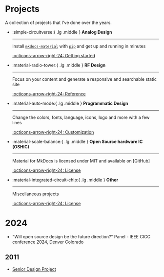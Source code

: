 # Projects

A collection of projects that I've done over the years.

<div class="grid cards" markdown>

-   :simple-circuitverse:{ .lg .middle } __Analog Design__

    ---

    Install [`mkdocs-material`](#) with [`pip`](#) and get up
    and running in minutes

    [:octicons-arrow-right-24: Getting started](#)

-   :material-radio-tower:{ .lg .middle } __RF Design__

    ---

    Focus on your content and generate a responsive and searchable static site

    [:octicons-arrow-right-24: Reference](#)

-   :material-auto-mode:{ .lg .middle } __Programmatic Design__

    ---

    Change the colors, fonts, language, icons, logo and more with a few lines

    [:octicons-arrow-right-24: Customization](#)

-   :material-scale-balance:{ .lg .middle } __Open Source hardware IC (OSHIC)__

    ---

    Material for MkDocs is licensed under MIT and available on [GitHub]

    [:octicons-arrow-right-24: License](#)

-   :material-integrated-circuit-chip:{ .lg .middle } __Other__

    ---

    Miscellaneous projects

    [:octicons-arrow-right-24: License](#)

</div>

# 2024

- "Will open source design be the future direction?" Panel -
  IEEE CICC conference 2024, Denver Colorado

## 2011

- [Senior Design Project](senior_design/index.htm)
